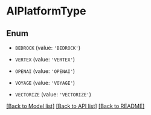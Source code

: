 # AIPlatformType


## Enum

* `BEDROCK` (value: `'BEDROCK'`)

* `VERTEX` (value: `'VERTEX'`)

* `OPENAI` (value: `'OPENAI'`)

* `VOYAGE` (value: `'VOYAGE'`)

* `VECTORIZE` (value: `'VECTORIZE'`)

[[Back to Model list]](../README.md#documentation-for-models) [[Back to API list]](../README.md#documentation-for-api-endpoints) [[Back to README]](../README.md)


